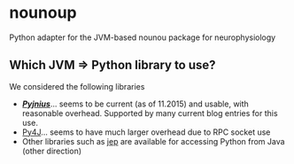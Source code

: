 # nounoup
Python adapter for the JVM-based nounou package for neurophysiology


## Which JVM => Python library to use?

We considered the following libraries

+  ___[Pyjnius](https://pyjnius.readthedocs.org/en/latest/)___... seems to be current (as of 11.2015) and usable, with reasonable overhead. Supported by many current blog entries for this use.
+  [Py4J](https://www.py4j.org/index.html)... seems to have much larger overhead due to RPC socket use
+  Other libraries such as [jep](https://pypi.python.org/pypi/jep) are available for accessing Python from Java (other direction)
